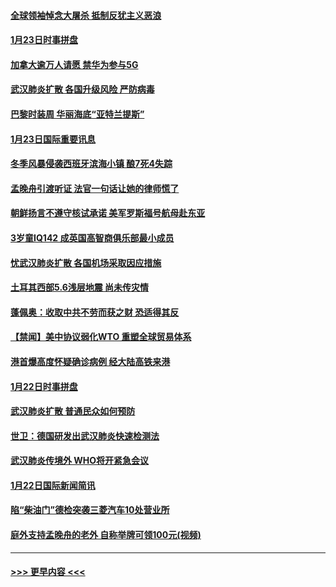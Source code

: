 #### [全球领袖悼念大屠杀 抵制反犹主义恶浪](../pages/prog202/a102759678.md?t=01241033) 
#### [1月23日时事拼盘](../pages/prog202/a102759599.md?t=01241033) 
#### [加拿大逾万人请愿 禁华为参与5G](../pages/prog202/a102759553.md?t=01241033) 
#### [武汉肺炎扩散 各国升级风险 严防病毒](../pages/prog202/a102759400.md?t=01241033) 
#### [巴黎时装周 华丽海底“亚特兰提斯”](../pages/prog202/a102759217.md?t=01241033) 
#### [1月23日国际重要讯息](../pages/prog202/a102759199.md?t=01241033) 
#### [冬季风暴侵袭西班牙滨海小镇 酿7死4失踪](../pages/prog202/a102759119.md?t=01241033) 
#### [孟晚舟引渡听证 法官一句话让她的律师慌了](../pages/prog202/a102759060.md?t=01241033) 
#### [朝鲜扬言不遵守核试承诺 美军罗斯福号航母赴东亚](../pages/prog202/a102759001.md?t=01241033) 
#### [3岁童IQ142 成英国高智商俱乐部最小成员](../pages/prog202/a102758990.md?t=01241033) 
#### [忧武汉肺炎扩散 各国机场采取因应措施](../pages/prog202/a102758911.md?t=01241033) 
#### [土耳其西部5.6浅层地震 尚未传灾情](../pages/prog202/a102758903.md?t=01241033) 
#### [蓬佩奥：收取中共不劳而获之财 恐适得其反](../pages/prog202/a102758889.md?t=01241033) 
#### [【禁闻】美中协议弱化WTO 重塑全球贸易体系](../pages/prog202/a102758790.md?t=01241033) 
#### [港首爆高度怀疑确诊病例 经大陆高铁来港](../pages/prog202/a102758613.md?t=01241033) 
#### [1月22日时事拼盘](../pages/prog202/a102758615.md?t=01241033) 
#### [武汉肺炎扩散 普通民众如何预防](../pages/prog202/a102758504.md?t=01241033) 
#### [世卫：德国研发出武汉肺炎快速检测法](../pages/prog202/a102758495.md?t=01241033) 
#### [武汉肺炎传境外 WHO将开紧急会议](../pages/prog202/a102758437.md?t=01241033) 
#### [1月22日国际新闻简讯](../pages/prog202/a102758231.md?t=01241033) 
#### [陷“柴油门”德检突袭三菱汽车10处营业所](../pages/prog202/a102758165.md?t=01241033) 
#### [庭外支持孟晚舟的老外 自称举牌可领100元(视频)](../pages/prog202/a102758092.md?t=01241033) 

----
#### [ >>> 更早内容 <<< ](../indexes/prog202-earlier.md)
